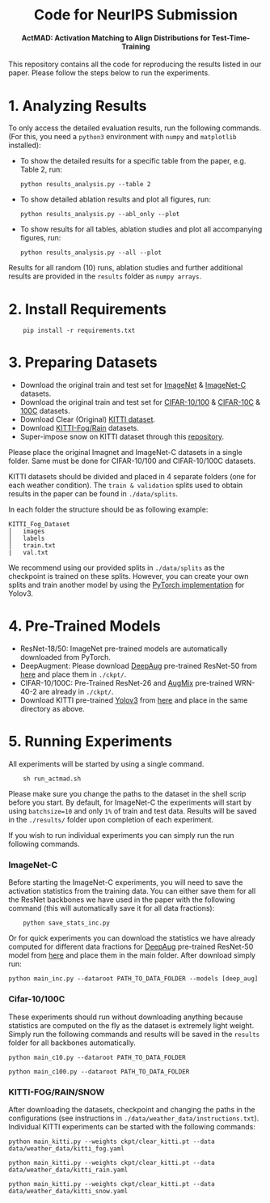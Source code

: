 <h1 align="center">Code for NeurIPS Submission</h1>


<h4 align="center">ActMAD: Activation Matching to Align Distributions for Test-Time-Training</h4>

This repository contains all the code for reproducing the results listed in our paper. Please follow
the steps below to run the experiments. 

# 1. Analyzing Results 
To only access the detailed evaluation results, run the following commands.
(For this, you need a ```python3``` environment with ```numpy``` and ```matplotlib``` installed):

- To show the detailed results for a specific table from the paper, e.g. Table 2, run:
    
      python results_analysis.py --table 2

- To show detailed ablation results and plot all figures, run:  

      python results_analysis.py --abl_only --plot 

- To show results for all tables, ablation studies and plot all accompanying figures, run: 

      python results_analysis.py --all --plot 

Results for all random (10) runs, ablation studies and further additional results are provided in the ```results``` folder 
as ```numpy arrays```.

# 2. Install Requirements
        pip install -r requirements.txt

# 3. Preparing Datasets
* Download the original train and test set for [ImageNet](https://image-net.org/download.php) & [ImageNet-C](https://zenodo.org/record/2235448#.Yn5OTrozZhE) datasets.
* Download the original train and test set for [CIFAR-10/100](https://www.cs.toronto.edu/~kriz/cifar.html) & [CIFAR-10C](https://zenodo.org/record/2535967#.Yn5QwbozZhE) & [100C](https://zenodo.org/record/3555552#.Yn5QwLozZhE) datasets.
* Download Clear (Original) [KITTI dataset](http://www.cvlibs.net/datasets/kitti/).
* Download [KITTI-Fog/Rain](https://team.inria.fr/rits/computer-vision/weather-augment/) datasets.
* Super-impose snow on KITTI dataset through this [repository](https://github.com/hendrycks/robustness).

Please place the original Imagnet and ImageNet-C datasets in a single folder. Same must be done
for CIFAR-10/100 and CIFAR-10/100C datasets.

KITTI datasets should be divided and placed in 4 separate folders (one for each weather condition).
The ```train & validation``` splits used to obtain results in the paper can be found in ```./data/splits```.

In each folder the structure should be as following example:
```
KITTI_Fog_Dataset
│   images
│   labels   
│   train.txt
|   val.txt
```
We recommend using our provided splits in ```./data/splits``` as the checkpoint is trained on these splits. However, you can create your own splits and train
another model by using the [PyTorch implementation](https://github.com/ultralytics/yolov3) for Yolov3.

# 4. Pre-Trained Models

* ResNet-18/50: ImageNet pre-trained models are automatically downloaded from PyTorch. 
* DeepAugment: Please download [DeepAug](https://arxiv.org/abs/2006.16241) 
  pre-trained ResNet-50 from 
  [here](https://drive.google.com/file/d/1Uy8g-yImIzBs2b4Ry2b3gMGFnEnxc4yx/view?usp=sharing) 
  and place them in ```./ckpt/```.
* CIFAR-10/100C: Pre-Trained ResNet-26 and 
  [AugMix](https://github.com/google-research/augmix) pre-trained WRN-40-2 are already 
  in ```./ckpt/```.
* Download KITTI pre-trained [Yolov3](https://arxiv.org/abs/1804.02767) from [here](https://drive.google.com/file/d/1NWwhX7zmsQh0791VUL_5mB9cF29Xd0SU/view?usp=sharing) and place in the same directory as above.




# 5. Running Experiments 

All experiments will be started by using a single command.

        sh run_actmad.sh

Please make sure you change the paths to the dataset in the shell scrip before you start. 
By default, for ImageNet-C the experiments will start by using ```batchsize=10``` and only 
```1%``` of train and test data. 
Results will be saved in the ```./results/``` folder upon completion of each experiment. 

If you wish to run individual experiments you can simply run the run following commands.

### ImageNet-C
Before starting the ImageNet-C experiments, you will need to save the activation statistics
from the training data. You can either save them for all the ResNet backbones we have 
used in the paper with the following command (this will automatically save it for all data 
fractions): 
        
        python save_stats_inc.py

Or for quick experiments you can download the statistics we have already computed for 
different data fractions for [DeepAug](https://arxiv.org/abs/2006.16241) pre-trained 
ResNet-50 model from [here](https://drive.google.com/drive/folders/1Jvijjfj0aZ41jcm5hfYHqWElgN_IR92F?usp=sharing) 
and place them in the main folder. After download simply run: 

    python main_inc.py --dataroot PATH_TO_DATA_FOLDER --models [deep_aug]

### Cifar-10/100C 
These experiments should run without downloading anything because statistics are computed
on the fly as the dataset is extremely light weight. Simply run the following commands and 
results will be saved in the ```results``` folder for all backbones automatically. 

    python main_c10.py --dataroot PATH_TO_DATA_FOLDER

    python main_c100.py --dataroot PATH_TO_DATA_FOLDER

### KITTI-FOG/RAIN/SNOW
After downloading the datasets, checkpoint and changing the paths in the configurations (see instructions 
in ```./data/weather_data/instructions.txt```). Individual KITTI experiments can be started with 
the following commands: 

    python main_kitti.py --weights ckpt/clear_kitti.pt --data data/weather_data/kitti_fog.yaml
    
    python main_kitti.py --weights ckpt/clear_kitti.pt --data data/weather_data/kitti_rain.yaml

    python main_kitti.py --weights ckpt/clear_kitti.pt --data data/weather_data/kitti_snow.yaml

